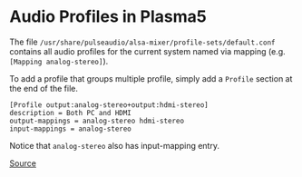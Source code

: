 # Audio Profiles in Plasma5

The file `/usr/share/pulseaudio/alsa-mixer/profile-sets/default.conf` contains all audio profiles for the current system named via mapping (e.g. `[Mapping analog-stereo]`).

To add a profile that groups multiple profile, simply  add a `Profile` section at the end of the file.

```
[Profile output:analog-stereo+output:hdmi-stereo]
description = Both PC and HDMI
output-mappings = analog-stereo hdmi-stereo
input-mappings = analog-stereo
```

Notice that `analog-stereo` also has input-mapping entry.

[Source](https://askubuntu.com/a/1000397)
